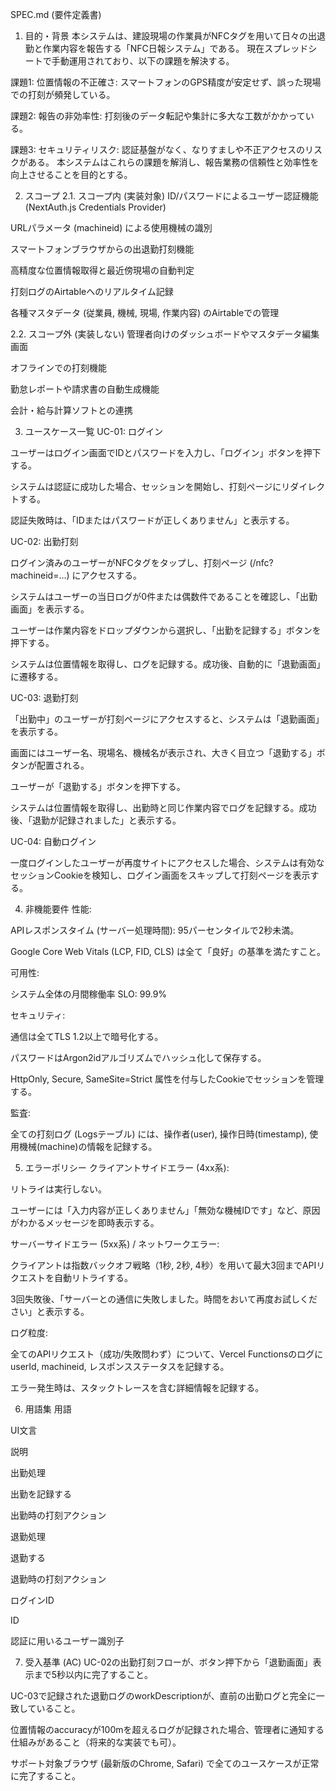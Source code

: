 SPEC.md (要件定義書)
1. 目的・背景
本システムは、建設現場の作業員がNFCタグを用いて日々の出退勤と作業内容を報告する「NFC日報システム」である。
現在スプレッドシートで手動運用されており、以下の課題を解決する。

課題1: 位置情報の不正確さ: スマートフォンのGPS精度が安定せず、誤った現場での打刻が頻発している。

課題2: 報告の非効率性: 打刻後のデータ転記や集計に多大な工数がかかっている。

課題3: セキュリティリスク: 認証基盤がなく、なりすましや不正アクセスのリスクがある。
本システムはこれらの課題を解消し、報告業務の信頼性と効率性を向上させることを目的とする。

2. スコープ
2.1. スコープ内 (実装対象)
ID/パスワードによるユーザー認証機能 (NextAuth.js Credentials Provider)

URLパラメータ (machineid) による使用機械の識別

スマートフォンブラウザからの出退勤打刻機能

高精度な位置情報取得と最近傍現場の自動判定

打刻ログのAirtableへのリアルタイム記録

各種マスタデータ (従業員, 機械, 現場, 作業内容) のAirtableでの管理

2.2. スコープ外 (実装しない)
管理者向けのダッシュボードやマスタデータ編集画面

オフラインでの打刻機能

勤怠レポートや請求書の自動生成機能

会計・給与計算ソフトとの連携

3. ユースケース一覧
UC-01: ログイン

ユーザーはログイン画面でIDとパスワードを入力し、「ログイン」ボタンを押下する。

システムは認証に成功した場合、セッションを開始し、打刻ページにリダイレクトする。

認証失敗時は、「IDまたはパスワードが正しくありません」と表示する。

UC-02: 出勤打刻

ログイン済みのユーザーがNFCタグをタップし、打刻ページ (/nfc?machineid=...) にアクセスする。

システムはユーザーの当日ログが0件または偶数件であることを確認し、「出勤画面」を表示する。

ユーザーは作業内容をドロップダウンから選択し、「出勤を記録する」ボタンを押下する。

システムは位置情報を取得し、ログを記録する。成功後、自動的に「退勤画面」に遷移する。

UC-03: 退勤打刻

「出勤中」のユーザーが打刻ページにアクセスすると、システムは「退勤画面」を表示する。

画面にはユーザー名、現場名、機械名が表示され、大きく目立つ「退勤する」ボタンが配置される。

ユーザーが「退勤する」ボタンを押下する。

システムは位置情報を取得し、出勤時と同じ作業内容でログを記録する。成功後、「退勤が記録されました」と表示する。

UC-04: 自動ログイン

一度ログインしたユーザーが再度サイトにアクセスした場合、システムは有効なセッションCookieを検知し、ログイン画面をスキップして打刻ページを表示する。

4. 非機能要件
性能:

APIレスポンスタイム (サーバー処理時間): 95パーセンタイルで2秒未満。

Google Core Web Vitals (LCP, FID, CLS) は全て「良好」の基準を満たすこと。

可用性:

システム全体の月間稼働率 SLO: 99.9%

セキュリティ:

通信は全てTLS 1.2以上で暗号化する。

パスワードはArgon2idアルゴリズムでハッシュ化して保存する。

HttpOnly, Secure, SameSite=Strict 属性を付与したCookieでセッションを管理する。

監査:

全ての打刻ログ (Logsテーブル) には、操作者(user), 操作日時(timestamp), 使用機械(machine)の情報を記録する。

5. エラーポリシー
クライアントサイドエラー (4xx系):

リトライは実行しない。

ユーザーには「入力内容が正しくありません」「無効な機械IDです」など、原因がわかるメッセージを即時表示する。

サーバーサイドエラー (5xx系) / ネットワークエラー:

クライアントは指数バックオフ戦略（1秒, 2秒, 4秒）を用いて最大3回までAPIリクエストを自動リトライする。

3回失敗後、「サーバーとの通信に失敗しました。時間をおいて再度お試しください」と表示する。

ログ粒度:

全てのAPIリクエスト（成功/失敗問わず）について、Vercel FunctionsのログにuserId, machineid, レスポンスステータスを記録する。

エラー発生時は、スタックトレースを含む詳細情報を記録する。

6. 用語集
用語

UI文言

説明

出勤処理

出勤を記録する

出勤時の打刻アクション

退勤処理

退勤する

退勤時の打刻アクション

ログインID

ID

認証に用いるユーザー識別子

7. 受入基準 (AC)
UC-02の出勤打刻フローが、ボタン押下から「退勤画面」表示まで5秒以内に完了すること。

UC-03で記録された退勤ログのworkDescriptionが、直前の出勤ログと完全に一致していること。

位置情報のaccuracyが100mを超えるログが記録された場合、管理者に通知する仕組みがあること（将来的な実装でも可）。

サポート対象ブラウザ (最新版のChrome, Safari) で全てのユースケースが正常に完了すること。